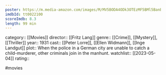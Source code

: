 ```yaml
---
poster: https://m.media-amazon.com/images/M/MV5BODA4ODk3OTEzMF5BMl5BanBnXkFtZTgwMTQ2ODMwMzE@._V1_SX300.jpg
imdbId: tt0022100
scoreImdb: 8.3
length: 99 min
---
```


category:: [[Movies]]
director:: [[Fritz Lang]]
genre:: [[Crime]], [[Mystery]], [[Thriller]]
year:: 1931
cast:: [[Peter Lorre]], [[Ellen Widmann]], [[Inge Landgut]]
plot:: When the police in a German city are unable to catch a child-murderer, other criminals join in the manhunt.
watchlist:: [[2023-05-04]]
rating::

#movies 


